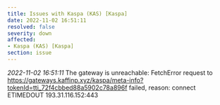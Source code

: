 ```yaml
---
title: Issues with Kaspa (KAS) [Kaspa]
date: 2022-11-02 16:51:11
resolved: false
severity: down
affected:
- Kaspa (KAS) [Kaspa]
section: issue
---
```


*2022-11-02 16:51:11* The gateway is unreachable: FetchError request to https://gateways.kaffinp.xyz/kaspa/meta-info?tokenId=tti_72f4cbbed88a5902c78a896f failed, reason: connect ETIMEDOUT 193.31.116.152:443